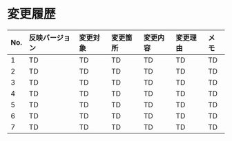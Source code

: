 # 変更履歴
| No. | 反映バージョン | 変更対象 | 変更箇所 | 変更内容 | 変更理由 |メモ|
| :--- | :---| :--- |:--- | :---| :--- |:--- |
| 1 | TD | TD | TD | TD | TD | TD |
| 2 | TD | TD | TD | TD | TD | TD |
| 3 | TD | TD | TD | TD | TD | TD |
| 4 | TD | TD | TD | TD | TD | TD |
| 5 | TD | TD | TD | TD | TD | TD |
| 6 | TD | TD | TD | TD | TD | TD |
| 7 | TD | TD | TD | TD | TD | TD |
